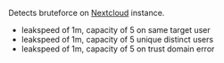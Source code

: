 Detects bruteforce on [Nextcloud](https://nextcloud.com) instance.

 - leakspeed of 1m, capacity of 5 on same target user
 - leakspeed of 1m, capacity of 5 unique distinct users
 - leakspeed of 1m, capacity of 5 on trust domain error
